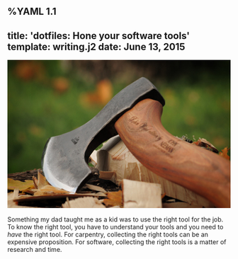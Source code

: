 %YAML 1.1
---
title: 'dotfiles: Hone your software tools'
template: writing.j2
date: June 13, 2015
---
<img class='book' src='axe.jpg'>

Something my dad taught me as a kid was to use the right tool for the job.
To know the right tool,
you have to understand your tools
and you need to *have* the right tool.
For carpentry,
collecting the right tools can be an expensive proposition.
For software,
collecting the right tools is a matter of research and time.

